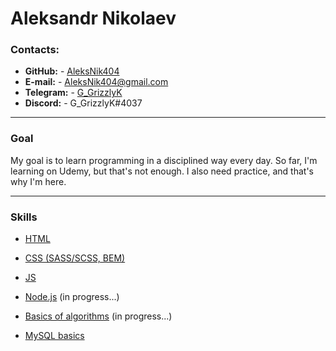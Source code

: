# Aleksandr Nikolaev

### Contacts:

-   **GitHub:** - [AleksNik404](https://github.com/AleksNik404)
-   **E-mail:** - AleksNik404@gmail.com
-   **Telegram:** - [G_GrizzlyK](https://t.me/G_GrizzlyK)
-   **Discord:** - G_GrizzlyK#4037

***
### Goal
My goal is to learn programming in a disciplined way every day. So far, I'm learning on Udemy, but that's not enough. I also need practice, and that's why I'm here. 

***

### Skills

- [HTML](https://www.udemy.com/course/design-and-develop-a-killer-website-with-html5-and-css3/)
- [CSS (SASS/SCSS, BEM)](https://www.udemy.com/course/advanced-css-and-sass/)
- [JS](https://www.udemy.com/course/the-complete-javascript-course/)
- [Node.js](https://www.udemy.com/course/master-the-coding-interview-data-structures-algorithms/) (in progress...)
- [Basics of algorithms](https://www.udemy.com/course/master-the-coding-interview-data-structures-algorithms/) (in progress...)

- [MySQL basics](https://stepik.org/cert/1008144)
